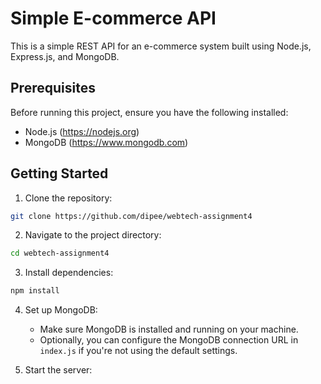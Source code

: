 # Simple E-commerce API

This is a simple REST API for an e-commerce system built using Node.js, Express.js, and MongoDB.

## Prerequisites

Before running this project, ensure you have the following installed:

- Node.js (https://nodejs.org)
- MongoDB (https://www.mongodb.com)

## Getting Started

1. Clone the repository:

```bash
git clone https://github.com/dipee/webtech-assignment4
```

2. Navigate to the project directory:

```bash
cd webtech-assignment4
```

3. Install dependencies:

```bash
npm install
```

4. Set up MongoDB:

   - Make sure MongoDB is installed and running on your machine.
   - Optionally, you can configure the MongoDB connection URL in `index.js` if you're not using the default settings.

5. Start the server:

